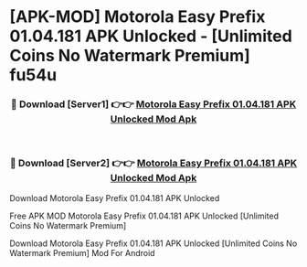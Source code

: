 # [APK-MOD] Motorola Easy Prefix 01.04.181 APK Unlocked - [Unlimited Coins No Watermark Premium] fu54u



<div align="center">
<h3>🔴 Download [Server1] 👉👉 <a href="https://momento.my/?title=Motorola_Easy_Prefix_01.04.181_APK_Unlocked">Motorola Easy Prefix 01.04.181 APK Unlocked Mod Apk</a></h3><br>

<h3>🔴 Download [Server2] 👉👉 <a href="https://momento.my/?title=Motorola_Easy_Prefix_01.04.181_APK_Unlocked">Motorola Easy Prefix 01.04.181 APK Unlocked Mod Apk</a></h3>
</div>



Download Motorola Easy Prefix 01.04.181 APK Unlocked 

Free APK MOD Motorola Easy Prefix 01.04.181 APK Unlocked [Unlimited Coins No Watermark Premium]

Download Motorola Easy Prefix 01.04.181 APK Unlocked [Unlimited Coins No Watermark Premium] Mod For Android
